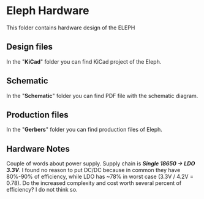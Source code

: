 # Eleph Hardware
This folder contains hardware design of the ELEPH

## Design files
In the "**KiCad**" folder you can find KiCad project of the Eleph.

## Schematic
In the "**Schematic**" folder you can find PDF file with the schematic diagram.

## Production files
In the "**Gerbers**" folder you can find production files of Eleph.

## Hardware Notes
Couple of words about power supply. Supply chain is **_Single 18650 -> LDO 3.3V_**. I found no reason to put DC/DC because in common they have 80%-90% of efficiency, while LDO has ~78% in worst case (3.3V / 4.2V = 0.78). Do the increased complexity and cost worth several percent of efficiency? I do not think so.
